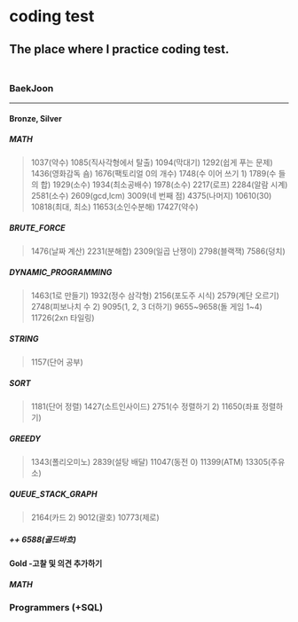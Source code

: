 # coding test <br>
## The place where I practice coding test. <br> <br>
### BaekJoon <hr>
#### Bronze, Silver <br>
##### MATH
> 1037(약수) 1085(직사각형에서 탈출) 1094(막대기) 1292(쉽게 푸는 문제) 1436(영화감독 숌) 1676(팩토리얼 0의 개수) 1748(수 이어 쓰기 1) 1789(수 들의 합) 1929(소수) 1934(최소공배수) 1978(소수) 2217(로프) 2284(알람 시계) 2581(소수) 2609(gcd,lcm) 3009(네 번째 점) 4375(나머지) 10610(30) 10818(최대, 최소) 11653(소인수분해) 17427(약수) <br>
##### BRUTE_FORCE
> 1476(날짜 계산) 2231(분해합) 2309(일곱 난쟁이) 2798(블랙잭) 7586(덩치)<br>
##### DYNAMIC_PROGRAMMING
> 1463(1로 만들기) 1932(정수 삼각형) 2156(포도주 시식) 2579(계단 오르기) 2748(피보나치 수 2) 9095(1, 2, 3 더하기) 9655~9658(돌 게임 1~4) 11726(2xn 타일링)
##### STRING
> 1157(단어 공부)
##### SORT
> 1181(단어 정렬) 1427(소트인사이드) 2751(수 정렬하기 2) 11650(좌표 정렬하기)
##### GREEDY
> 1343(폴리오미노) 2839(설탕 배달) 11047(동전 0) 11399(ATM) 13305(주유소)
##### QUEUE_STACK_GRAPH
> 2164(카드 2) 9012(괄호) 10773(제로)
##### ++ 6588(골드바흐) <br>
#### Gold  -고찰 및 의견 추가하기 <br>
##### MATH
### Programmers (+SQL)

